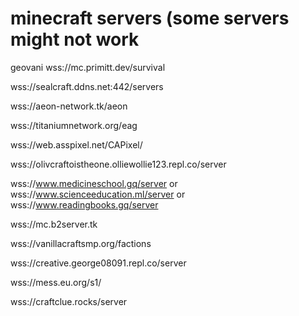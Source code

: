 # minecraft servers (some servers might not work

geovani
wss://mc.primitt.dev/survival

 wss://sealcraft.ddns.net:442/servers
 
 wss://aeon-network.tk/aeon
 
 wss://titaniumnetwork.org/eag
 
 wss://web.asspixel.net/CAPixel/
 
 wss://olivcraftoistheone.olliewollie123.repl.co/server
 
 wss://www.medicineschool.gq/server   or   wss://www.scienceeducation.ml/server   or   wss://www.readingbooks.gq/server
 
wss://mc.b2server.tk

wss://vanillacraftsmp.org/factions

wss://creative.george08091.repl.co/server

 wss://mess.eu.org/s1/
 
wss://craftclue.rocks/server
